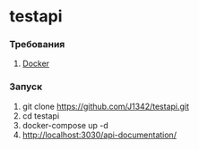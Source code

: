# testapi

### Требования 
1. [Docker](https://www.docker.com/)

### Запуск
1. git clone https://github.com/J1342/testapi.git
2. cd testapi
3. docker-compose up -d
4. [http://localhost:3030/api-documentation/](http://localhost:3030/api-documentation/)
